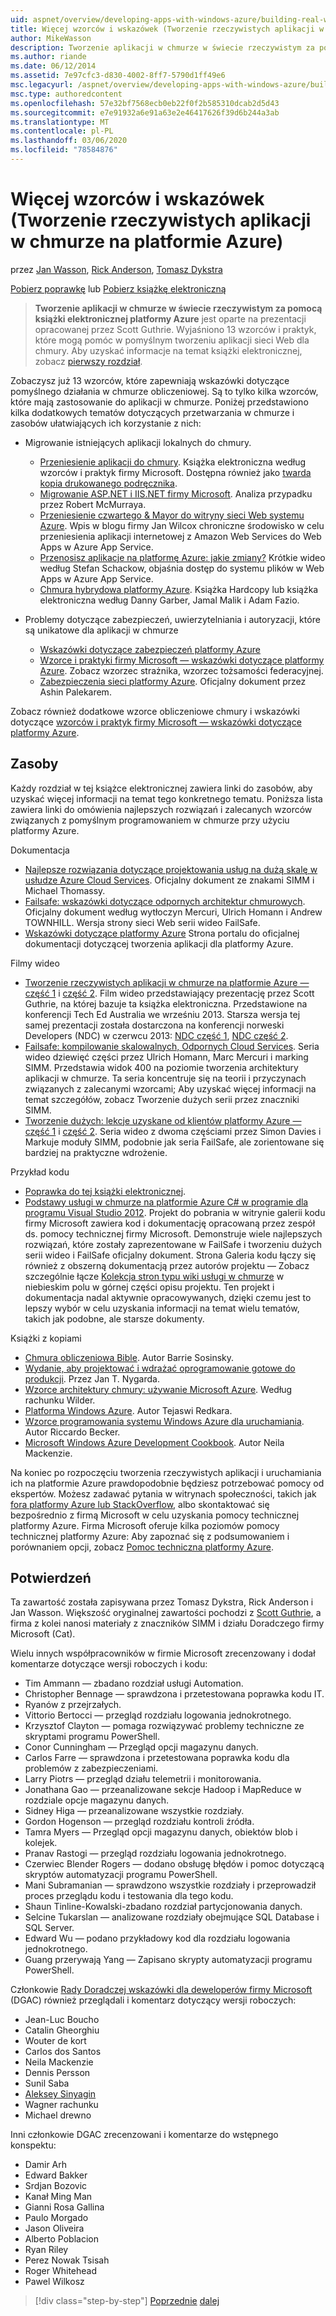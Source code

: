 ```yaml
---
uid: aspnet/overview/developing-apps-with-windows-azure/building-real-world-cloud-apps-with-windows-azure/more-patterns-and-guidance
title: Więcej wzorców i wskazówek (Tworzenie rzeczywistych aplikacji w chmurze na platformie Azure) | Microsoft Docs
author: MikeWasson
description: Tworzenie aplikacji w chmurze w świecie rzeczywistym za pomocą książki elektronicznej platformy Azure jest oparte na prezentacji opracowanej przez Scott Guthrie. Wyjaśniono 13 wzorców i praktyk, które mogą...
ms.author: riande
ms.date: 06/12/2014
ms.assetid: 7e97cfc3-d830-4002-8ff7-5790d1ff49e6
msc.legacyurl: /aspnet/overview/developing-apps-with-windows-azure/building-real-world-cloud-apps-with-windows-azure/more-patterns-and-guidance
msc.type: authoredcontent
ms.openlocfilehash: 57e32bf7568ecb0eb22f0f2b585310dcab2d5d43
ms.sourcegitcommit: e7e91932a6e91a63e2e46417626f39d6b244a3ab
ms.translationtype: MT
ms.contentlocale: pl-PL
ms.lasthandoff: 03/06/2020
ms.locfileid: "78584876"
---
```

# <a name="more-patterns-and-guidance-building-real-world-cloud-apps-with-azure"></a>Więcej wzorców i wskazówek (Tworzenie rzeczywistych aplikacji w chmurze na platformie Azure)

przez [Jan Wasson](https://github.com/MikeWasson), [Rick Anderson](https://twitter.com/RickAndMSFT), [Tomasz Dykstra](https://github.com/tdykstra)

[Pobierz poprawkę](https://code.msdn.microsoft.com/Fix-It-app-for-Building-cdd80df4) lub [Pobierz książkę elektroniczną](https://blogs.msdn.com/b/microsoft_press/archive/2014/07/23/free-ebook-building-cloud-apps-with-microsoft-azure.aspx)

> **Tworzenie aplikacji w chmurze w świecie rzeczywistym za pomocą książki elektronicznej platformy Azure** jest oparte na prezentacji opracowanej przez Scott Guthrie. Wyjaśniono 13 wzorców i praktyk, które mogą pomóc w pomyślnym tworzeniu aplikacji sieci Web dla chmury. Aby uzyskać informacje na temat książki elektronicznej, zobacz [pierwszy rozdział](introduction.md).

Zobaczysz już 13 wzorców, które zapewniają wskazówki dotyczące pomyślnego działania w chmurze obliczeniowej. Są to tylko kilka wzorców, które mają zastosowanie do aplikacji w chmurze. Poniżej przedstawiono kilka dodatkowych tematów dotyczących przetwarzania w chmurze i zasobów ułatwiających ich korzystanie z nich:

- Migrowanie istniejących aplikacji lokalnych do chmury. 

    - [Przeniesienie aplikacji do chmury](https://msdn.microsoft.com/library/ff728592.aspx). Książka elektroniczna według wzorców i praktyk firmy Microsoft. Dostępna również jako [twarda kopia drukowanego podręcznika](https://www.amazon.com/dp/1621140202).
    - [Migrowanie ASP.NET i IIS.NET firmy Microsoft](https://go.microsoft.com/fwlink/?LinkId=400656). Analiza przypadku przez Robert McMurraya.
    - [Przeniesienie czwartego &amp; Mayor do witryny sieci Web systemu Azure](http://www.jeff.wilcox.name/2013/04/4thandmayor-azure-websites/). Wpis w blogu firmy Jan Wilcox chroniczne środowisko w celu przeniesienia aplikacji internetowej z Amazon Web Services do Web Apps w Azure App Service.
    - [Przenosisz aplikacje na platformę Azure: jakie zmiany?](https://azure.microsoft.com/documentation/videos/web-sites-internals-and-the-file-system/) Krótkie wideo według Stefan Schackow, objaśnia dostęp do systemu plików w Web Apps w Azure App Service.
    - [Chmura hybrydowa platformy Azure](https://www.amazon.com/dp/B00EOP4UQW). Książka Hardcopy lub książka elektroniczna według Danny Garber, Jamal Malik i Adam Fazio.
- Problemy dotyczące zabezpieczeń, uwierzytelniania i autoryzacji, które są unikatowe dla aplikacji w chmurze

    - [Wskazówki dotyczące zabezpieczeń platformy Azure](https://azure.microsoft.com/blog/2014/02/10/best-practices-windows-azure-websites-waws/)
    - [Wzorce i praktyki firmy Microsoft — wskazówki dotyczące platformy Azure](https://msdn.microsoft.com/library/dn568099.aspx). Zobacz wzorzec strażnika, wzorzec tożsamości federacyjnej.
    - [Zabezpieczenia sieci platformy Azure](https://download.microsoft.com/download/4/3/9/43902EC9-410E-4875-8800-0788BE146A3D/Windows%20Azure%20Network%20Security%20Whitepaper%20-%20FINAL.docx). Oficjalny dokument przez Ashin Palekarem.

Zobacz również dodatkowe wzorce obliczeniowe chmury i wskazówki dotyczące [wzorców i praktyk firmy Microsoft — wskazówki dotyczące platformy Azure](https://msdn.microsoft.com/library/dn568099.aspx).

<a id="resources"></a>
## <a name="resources"></a>Zasoby

Każdy rozdział w tej książce elektronicznej zawiera linki do zasobów, aby uzyskać więcej informacji na temat tego konkretnego tematu. Poniższa lista zawiera linki do omówienia najlepszych rozwiązań i zalecanych wzorców związanych z pomyślnym programowaniem w chmurze przy użyciu platformy Azure.

Dokumentacja

- [Najlepsze rozwiązania dotyczące projektowania usług na dużą skalę w usłudze Azure Cloud Services](https://msdn.microsoft.com/library/windowsazure/jj717232.aspx). Oficjalny dokument ze znakami SIMM i Michael Thomassy.
- [Failsafe: wskazówki dotyczące odpornych architektur chmurowych](https://msdn.microsoft.com/library/windowsazure/jj853352.aspx). Oficjalny dokument według wytłoczyn Mercuri, Ulrich Homann i Andrew TOWNHILL. Wersja strony sieci Web serii wideo FailSafe.
- [Wskazówki dotyczące platformy Azure](https://azure.microsoft.com/develop/net/guidance/) Strona portalu do oficjalnej dokumentacji dotyczącej tworzenia aplikacji dla platformy Azure.

Filmy wideo

- [Tworzenie rzeczywistych aplikacji w chmurze na platformie Azure — część 1](https://channel9.msdn.com/Events/TechEd/Australia/2013/AZR324) i [część 2](https://channel9.msdn.com/Events/TechEd/Australia/2013/AZR325). Film wideo przedstawiający prezentację przez Scott Guthrie, na której bazuje ta książka elektroniczna. Przedstawione na konferencji Tech Ed Australia we wrześniu 2013. Starsza wersja tej samej prezentacji została dostarczona na konferencji norweski Developers (NDC) w czerwcu 2013: [NDC część 1](http://vimeo.com/68215538), [NDC część 2](http://vimeo.com/68215602).
- [Failsafe: kompilowanie skalowalnych, Odpornych Cloud Services](https://channel9.msdn.com/Series/FailSafe). Seria wideo dziewięć części przez Ulrich Homann, Marc Mercuri i marking SIMM. Przedstawia widok 400 na poziomie tworzenia architektury aplikacji w chmurze. Ta seria koncentruje się na teorii i przyczynach związanych z zalecanymi wzorcami; Aby uzyskać więcej informacji na temat szczegółów, zobacz Tworzenie dużych serii przez znaczniki SIMM.
- [Tworzenie dużych: lekcje uzyskane od klientów platformy Azure — część 1](https://channel9.msdn.com/Events/Build/2012/3-029) i [część 2](https://channel9.msdn.com/Events/Build/2012/3-030). Seria wideo z dwoma częściami przez Simon Davies i Markuje moduły SIMM, podobnie jak seria FailSafe, ale zorientowane się bardziej na praktyczne wdrożenie.

Przykład kodu

- [Poprawka do tej książki elektronicznej](https://code.msdn.microsoft.com/Fix-It-app-for-Building-cdd80df4?cdn_id=2013-12-03-002).
- [Podstawy usługi w chmurze na platformie Azure C# w programie dla programu Visual Studio 2012](https://aka.ms/csf). Projekt do pobrania w witrynie galerii kodu firmy Microsoft zawiera kod i dokumentację opracowaną przez zespół ds. pomocy technicznej firmy Microsoft. Demonstruje wiele najlepszych rozwiązań, które zostały zaprezentowane w FailSafe i tworzeniu dużych serii wideo i FailSafe oficjalny dokument. Strona Galeria kodu łączy się również z obszerną dokumentacją przez autorów projektu — Zobacz szczególnie łącze [Kolekcja stron typu wiki usługi w chmurze](https://social.technet.microsoft.com/wiki/contents/articles/17987.cloud-service-fundamentals.aspx) w niebieskim polu w górnej części opisu projektu. Ten projekt i dokumentacja nadal aktywnie opracowywanych, dzięki czemu jest to lepszy wybór w celu uzyskania informacji na temat wielu tematów, takich jak podobne, ale starsze dokumenty.

Książki z kopiami

- [Chmura obliczeniowa Bible](https://www.amazon.com/dp/0470903562). Autor Barrie Sosinsky.
- [Wydanie, aby projektować i wdrażać oprogramowanie gotowe do produkcji](https://www.amazon.com/Release-It-Production-Ready-Pragmatic-Programmers/dp/0978739213). Przez Jan T. Nygarda.
- [Wzorce architektury chmury: używanie Microsoft Azure](http://shop.oreilly.com/product/0636920023777.do). Według rachunku Wilder.
- [Platforma Windows Azure](https://www.amazon.com/dp/1430235632). Autor Tejaswi Redkara.
- [Wzorce programowania systemu Windows Azure dla uruchamiania](https://www.amazon.com/dp/1849685606). Autor Riccardo Becker.
- [Microsoft Windows Azure Development Cookbook](https://www.amazon.com/dp/1849682224). Autor Neila Mackenzie.

Na koniec po rozpoczęciu tworzenia rzeczywistych aplikacji i uruchamiania ich na platformie Azure prawdopodobnie będziesz potrzebować pomocy od ekspertów. Możesz zadawać pytania w witrynach społeczności, takich jak [fora platformy Azure lub StackOverflow](https://azure.microsoft.com/support/forums/), albo skontaktować się bezpośrednio z firmą Microsoft w celu uzyskania pomocy technicznej platformy Azure. Firma Microsoft oferuje kilka poziomów pomocy technicznej platformy Azure: Aby zapoznać się z podsumowaniem i porównaniem opcji, zobacz [Pomoc techniczna platformy Azure](https://azure.microsoft.com/support/plans/).

<a id="acknowledgments"></a>
## <a name="acknowledgments"></a>Potwierdzeń

Ta zawartość została zapisywana przez Tomasz Dykstra, Rick Anderson i Jan Wasson. Większość oryginalnej zawartości pochodzi z [Scott Guthrie](https://weblogs.asp.net/scottgu/), a firma z kolei nanosi materiały z znaczników SIMM i działu Doradczego firmy Microsoft (Cat).

Wielu innych współpracowników w firmie Microsoft zrecenzowany i dodał komentarze dotyczące wersji roboczych i kodu:

- Tim Ammann — zbadano rozdział usługi Automation.
- Christopher Bennage — sprawdzona i przetestowana poprawka kodu IT.
- Ryanów z przejrzałych.
- Vittorio Bertocci — przegląd rozdziału logowania jednokrotnego.
- Krzysztof Clayton — pomaga rozwiązywać problemy techniczne ze skryptami programu PowerShell.
- Conor Cunningham — Przegląd opcji magazynu danych.
- Carlos Farre — sprawdzona i przetestowana poprawka kodu dla problemów z zabezpieczeniami.
- Larry Piotrs — przegląd działu telemetrii i monitorowania.
- Jonathana Gao — przeanalizowane sekcje Hadoop i MapReduce w rozdziale opcje magazynu danych.
- Sidney Higa — przeanalizowane wszystkie rozdziały.
- Gordon Hogenson — przegląd rozdziału kontroli źródła.
- Tamra Myers — Przegląd opcji magazynu danych, obiektów blob i kolejek.
- Pranav Rastogi — przegląd rozdziału logowania jednokrotnego.
- Czerwiec Blender Rogers — dodano obsługę błędów i pomoc dotyczącą skryptów automatyzacji programu PowerShell.
- Mani Subramanian — sprawdzono wszystkie rozdziały i przeprowadził proces przeglądu kodu i testowania dla tego kodu.
- Shaun Tinline-Kowalski-zbadano rozdział partycjonowania danych.
- Selcine Tukarslan — analizowane rozdziały obejmujące SQL Database i SQL Server.
- Edward Wu — podano przykładowy kod dla rozdziału logowania jednokrotnego.
- Guang przerywają Yang — Zapisano skrypty automatyzacji programu PowerShell.

Członkowie [Rady Doradczej wskazówki dla deweloperów firmy Microsoft](https://aka.ms/DGAC) (DGAC) również przeglądali i komentarz dotyczący wersji roboczych:

- Jean-Luc Boucho
- Catalin Gheorghiu
- Wouter de kort
- Carlos dos Santos
- Neila Mackenzie
- Dennis Persson
- Sunil Saba
- [Aleksey Sinyagin](http://www.linkedin.com/in/sinyagin)
- Wagner rachunku
- Michael drewno

Inni członkowie DGAC zrecenzowani i komentarze do wstępnego konspektu:

- Damir Arh
- Edward Bakker
- Srdjan Bozovic
- Kanał Ming Man
- Gianni Rosa Gallina
- Paulo Morgado
- Jason Oliveira
- Alberto Poblacion
- Ryan Riley
- Perez Nowak Tsisah
- Roger Whitehead
- Pawel Wilkosz

> [!div class="step-by-step"]
> [Poprzednie](queue-centric-work-pattern.md)
> [dalej](the-fix-it-sample-application.md)
